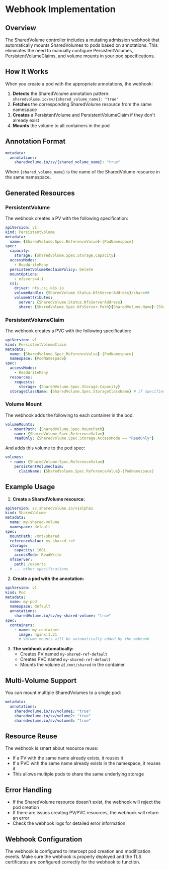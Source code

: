 # Webhook Implementation

## Overview

The SharedVolume controller includes a mutating admission webhook that automatically mounts SharedVolumes to pods based on annotations. This eliminates the need to manually configure PersistentVolumes, PersistentVolumeClaims, and volume mounts in your pod specifications.

## How It Works

When you create a pod with the appropriate annotations, the webhook:

1. **Detects** the SharedVolume annotation pattern: `sharedvolume.io/sv/{shared_volume_name}: "true"`
2. **Fetches** the corresponding SharedVolume resource from the same namespace
3. **Creates** a PersistentVolume and PersistentVolumeClaim if they don't already exist
4. **Mounts** the volume to all containers in the pod

## Annotation Format

```yaml
metadata:
  annotations:
    sharedvolume.io/sv/{shared_volume_name}: "true"
```

Where `{shared_volume_name}` is the name of the SharedVolume resource in the same namespace.

## Generated Resources

### PersistentVolume

The webhook creates a PV with the following specification:

```yaml
apiVersion: v1
kind: PersistentVolume
metadata:
  name: {SharedVolume.Spec.ReferenceValue}-{PodNamespace}
spec:
  capacity:
    storage: {SharedVolume.Spec.Storage.Capacity}
  accessModes:
    - ReadWriteMany
  persistentVolumeReclaimPolicy: Delete
  mountOptions:
    - nfsvers=4.1
  csi:
    driver: nfs.csi.k8s.io
    volumeHandle: {SharedVolume.Status.NfsServerAddress}/share##
    volumeAttributes:
      server: {SharedVolume.Status.NfsServerAddress}
      share: {SharedVolume.Spec.NfsServer.Path}{SharedVolume.Name}-{SharedVolume.Namespace}
```

### PersistentVolumeClaim

The webhook creates a PVC with the following specification:

```yaml
apiVersion: v1
kind: PersistentVolumeClaim
metadata:
  name: {SharedVolume.Spec.ReferenceValue}-{PodNamespace}
  namespace: {PodNamespace}
spec:
  accessModes:
    - ReadWriteMany
  resources:
    requests:
      storage: {SharedVolume.Spec.Storage.Capacity}
  storageClassName: {SharedVolume.Spec.StorageClassName} # if specified
```

### Volume Mount

The webhook adds the following to each container in the pod:

```yaml
volumeMounts:
  - mountPath: {SharedVolume.Spec.MountPath}
    name: {SharedVolume.Spec.ReferenceValue}
    readOnly: {SharedVolume.Spec.Storage.AccessMode == "ReadOnly"}
```

And adds this volume to the pod spec:

```yaml
volumes:
  - name: {SharedVolume.Spec.ReferenceValue}
    persistentVolumeClaim:
      claimName: {SharedVolume.Spec.ReferenceValue}-{PodNamespace}
```

## Example Usage

1. **Create a SharedVolume resource:**

```yaml
apiVersion: sv.sharedvolume.io/v1alpha1
kind: SharedVolume
metadata:
  name: my-shared-volume
  namespace: default
spec:
  mountPath: /mnt/shared
  referenceValue: my-shared-ref
  storage:
    capacity: 10Gi
    accessMode: ReadWrite
  nfsServer:
    path: /exports
  # ... other specifications
```

2. **Create a pod with the annotation:**

```yaml
apiVersion: v1
kind: Pod
metadata:
  name: my-pod
  namespace: default
  annotations:
    sharedVolume.io/sv/my-shared-volume: "true"
spec:
  containers:
    - name: my-container
      image: nginx:1.21
      # Volume mounts will be automatically added by the webhook
```

3. **The webhook automatically:**
   - Creates PV named `my-shared-ref-default`
   - Creates PVC named `my-shared-ref-default` 
   - Mounts the volume at `/mnt/shared` in the container

## Multi-Volume Support

You can mount multiple SharedVolumes to a single pod:

```yaml
metadata:
  annotations:
    sharedvolume.io/sv/volume1: "true"
    sharedvolume.io/sv/volume2: "true"
    sharedvolume.io/sv/volume3: "true"
```

## Resource Reuse

The webhook is smart about resource reuse:
- If a PV with the same name already exists, it reuses it
- If a PVC with the same name already exists in the namespace, it reuses it
- This allows multiple pods to share the same underlying storage

## Error Handling

- If the SharedVolume resource doesn't exist, the webhook will reject the pod creation
- If there are issues creating PV/PVC resources, the webhook will return an error
- Check the webhook logs for detailed error information

## Webhook Configuration

The webhook is configured to intercept pod creation and modification events. Make sure the webhook is properly deployed and the TLS certificates are configured correctly for the webhook to function.
